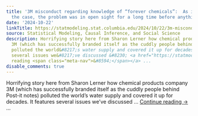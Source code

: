 ```yaml
---
title: '3M misconduct regarding knowledge of “forever chemicals”:  As is so often
  the case, the problem was in open sight for a long time before anything was done'
date: '2024-10-22'
linkTitle: https://statmodeling.stat.columbia.edu/2024/10/22/3m-misconduct-regarding-knowledge-of-forever-chemicals-as-is-so-often-the-case-the-problem-was-in-open-sight-for-a-long-time-before-anything-was-done/
source: Statistical Modeling, Causal Inference, and Social Science
description: Horrifying story here from Sharon Lerner how chemical products company
  3M (which has successfully branded itself as the cuddly people behind Post-it notes)
  polluted the world&#8217;s water supply and covered it up for decades. It features
  several issues we&#8217;ve discussed &#8230; <a href="https://statmodeling.stat.columbia.edu/2024/10/22/3m-misconduct-regarding-knowledge-of-forever-chemicals-as-is-so-often-the-case-the-problem-was-in-open-sight-for-a-long-time-before-anything-was-done/">Continue
  reading <span class="meta-nav">&#8594;</span></a> ...
disable_comments: true
---
```

Horrifying story here from Sharon Lerner how chemical products company 3M (which has successfully branded itself as the cuddly people behind Post-it notes) polluted the world&#8217;s water supply and covered it up for decades. It features several issues we&#8217;ve discussed &#8230; <a href="https://statmodeling.stat.columbia.edu/2024/10/22/3m-misconduct-regarding-knowledge-of-forever-chemicals-as-is-so-often-the-case-the-problem-was-in-open-sight-for-a-long-time-before-anything-was-done/">Continue reading <span class="meta-nav">&#8594;</span></a> ...